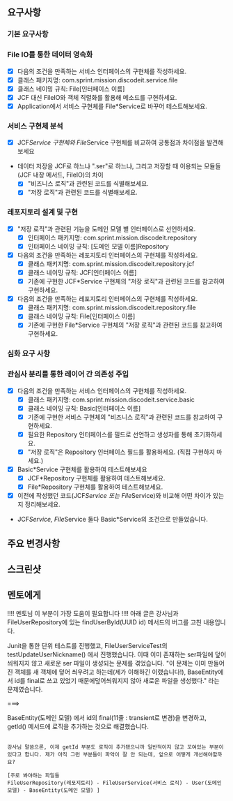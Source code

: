 ## 요구사항

### 기본 요구사항
### File IO를 통한 데이터 영속화
- [X]  다음의 조건을 만족하는 서비스 인터페이스의 구현체를 작성하세요.
  - [X]  클래스 패키지명: com.sprint.mission.discodeit.service.file
  - [X]  클래스 네이밍 규칙: File[인터페이스 이름]
  - [X]  JCF 대신 FileIO와 객체 직렬화를 활용해 메소드를 구현하세요.
- [X]  Application에서 서비스 구현체를 File*Service로 바꾸어 테스트해보세요.

### 서비스 구현체 분석
- [X] JCF*Service 구현체와 File*Service 구현체를 비교하여 공통점과 차이점을 발견해보세요
- 데이터 저장을 JCF로 하느냐 ".ser"로 하느냐, 그리고 저장할 때 이용되는 모듈들(JCF 내장 메서드, FileIO)의 차이
  - [X] "비즈니스 로직"과 관련된 코드를 식별해보세요.
  - [X] "저장 로직"과 관련된 코드를 식별해보세요.

### 레포지토리 설계 및 구현
- [X] "저장 로직"과 관련된 기능을 도메인 모델 별 인터페이스로 선언하세요.
  - [X] 인터페이스 패키지명: com.sprint.mission.discodeit.repository
  - [X] 인터페이스 네이밍 규칙: [도메인 모델 이름]Repository
- [X] 다음의 조건을 만족하는 레포지토리 인터페이스의 구현체를 작성하세요.
  - [X] 클래스 패키지명: com.sprint.mission.discodeit.repository.jcf
  - [X] 클래스 네이밍 규칙: JCF[인터페이스 이름]
  - [X] 기존에 구현한 JCF*Service 구현체의 "저장 로직"과 관련된 코드를 참고하여 구현하세요.
- [X] 다음의 조건을 만족하는 레포지토리 인터페이스의 구현체를 작성하세요.
  - [X] 클래스 패키지명: com.sprint.mission.discodeit.repository.file
  - [X] 클래스 네이밍 규칙: File[인터페이스 이름]
  - [X] 기존에 구현한 File*Service 구현체의 "저장 로직"과 관련된 코드를 참고하여 구현하세요.

### 심화 요구 사항
### 관심사 분리를 통한 레이어 간 의존성 주입
- [X] 다음의 조건을 만족하는 서비스 인터페이스의 구현체를 작성하세요.
  - [X] 클래스 패키지명: com.sprint.mission.discodeit.service.basic
  - [X] 클래스 네이밍 규칙: Basic[인터페이스 이름]
  - [X] 기존에 구현한 서비스 구현체의 "비즈니스 로직"과 관련된 코드를 참고하여 구현하세요.
  - [X] 필요한 Repository 인터페이스를 필드로 선언하고 생성자를 통해 초기화하세요.
  - [X] "저장 로직"은 Repository 인터페이스 필드를 활용하세요. (직접 구현하지 마세요.)
- [X] Basic*Service 구현체를 활용하여 테스트해보세요
  - [X]  JCF*Repository  구현체를 활용하여 테스트해보세요.
  - [X]  File*Repository 구현체를 활용하여 테스트해보세요.
- [X] 이전에 작성했던 코드(JCF*Service 또는 File*Service)와 비교해 어떤 차이가 있는지 정리해보세요.
- JCF*Service, File*Service 둘다 Basic*Service의 조건으로 만들었습니다.

## 주요 변경사항

## 스크린샷

## 멘토에게

!!!! 멘토님 이 부분이 가장 도움이 필요합니다 !!!!
아래 글은 강사님과 FileUserRepository에 있는 findUserById(UUID id) 메서드의 버그를 고친 내용입니다.

Junit을 통한 단위 테스트를 진행했고, FileUserServiceTest의 testUpdateUserNickname() 에서 진행했습니다.
이때 이미 존재하는 ser파일에 덮어씌워지지 않고 새로운 ser 파일이 생성되는 문제를 겪었습니다.
"이 문제는 이미 만들어진 객체를 새 객체에 덮어 씌우려고 하는데(제가 이해하긴 이랬습니다!),
BaseEntity에서 id를 final로 쓰고 있었기 때문에덮어씌워지지 않아 새로운 파일을 생성했다."
라는 문제였습니다.

===>

BaseEntity(도메인 모델) 에서 id의 final(11줄 : transient로 변경)을 변경하고, getId() 메서드에 로직을 추가하는 것으로 해결했습니다.

~~~~~~~

강사님 말씀으론, 이제 getId 부분도 로직이 추가됐으니까 일반적이지 않고 꼬여있는 부분이 있다고 합니다. 제가 아직 그런 부분들이 파악이 잘 안 되는데, 앞으로 어떻게 개선해야할까요?

[주로 봐야하는 파일들
FileUserRepository(레포지토리) - FileUserService(서비스 로직) - User(도메인 모델) - BaseEntity(도메인 모델) ]